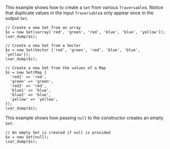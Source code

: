 This example shows how to create a `Set` from various `Traversable`s. Notice that duplicate values in the input `Traversable`s only appear once in the output `Set`.

```basic-usage.php
// Create a new Set from an array
$s = new Set(varray['red', 'green', 'red', 'blue', 'blue', 'yellow']);
\var_dump($s);

// Create a new Set from a Vector
$s = new Set(Vector {'red', 'green', 'red', 'blue', 'blue', 'yellow'});
\var_dump($s);

// Create a new Set from the values of a Map
$s = new Set(Map {
  'red1' => 'red',
  'green' => 'green',
  'red2' => 'red',
  'blue1' => 'blue',
  'blue2' => 'blue',
  'yellow' => 'yellow',
});
\var_dump($s);
```

This example shows how passing `null` to the constructor creates an empty `Set`:

```null-empty.php
// An empty Set is created if null is provided
$s = new Set(null);
\var_dump($s);
```
